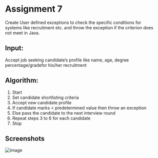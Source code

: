 
# Assignment 7

Create User defined exceptions to check the specific conditions for systems
like recruitment etc. and throw the exception if the criterion does not meet in
Java.




## Input:
Accept job seeking candidate’s profile like name, age, degree percentage/gradefor his/her recruitment

## Algorithm:

1.  Start
2.   Set candidate shortlisting criteria
3.  Accept new candidate profile
4.  If candidate marks < predetermined value then throw  an exception
5.  Else pass the candidate to the next interview round
6.   Repeat steps 3 to  6 for each candidate
7.  Stop


## Screenshots

![image](https://user-images.githubusercontent.com/82442807/141986442-25ce41e9-c31f-4edd-b58c-f0e04acc9338.png)


